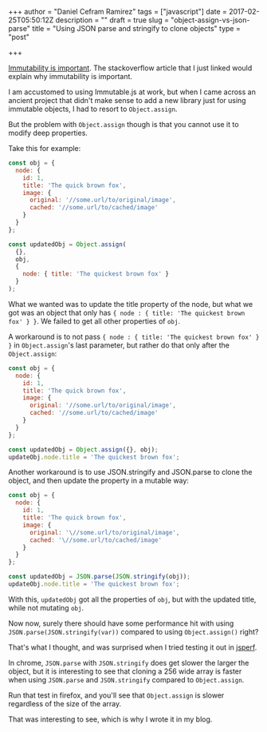 +++
author = "Daniel Cefram Ramirez"
tags = ["javascript"]
date = 2017-02-25T05:50:12Z
description = ""
draft = true
slug = "object-assign-vs-json-parse"
title = "Using JSON parse and stringify to clone objects"
type = "post"

+++

[Immutability is important](http://stackoverflow.com/a/34385684). The stackoverflow article that I just linked would explain why immutability is important.

I am accustomed to using Immutable.js at work, but when I came across an ancient project that didn't make sense to add a new library just for using immutable objects, I had to resort to `Object.assign`.

But the problem with `Object.assign` though is that you cannot use it to modify deep properties.

Take this for example:
```javascript
const obj = {
  node: {
    id: 1,
    title: 'The quick brown fox',
    image: {
      original: '//some.url/to/original/image',
      cached: '//some.url/to/cached/image'
    }
  }
};

const updatedObj = Object.assign(
  {},
  obj,
  {
    node: { title: 'The quickest brown fox' }
  }
);
```

What we wanted was to update the title property of the node, but what we got was an object that only has `{ node : { title: 'The quickest brown fox' } }`. We failed to get all other properties of `obj`.

A workaround is to not pass `{ node : { title: 'The quickest brown fox' } }` in `Object.assign`'s last parameter, but rather do that only after the `Object.assign`:

```javascript
const obj = {
  node: {
    id: 1,
    title: 'The quick brown fox',
    image: {
      original: '//some.url/to/original/image',
      cached: '//some.url/to/cached/image'
    }
  }
};

const updatedObj = Object.assign({}, obj);
updateObj.node.title = 'The quickest brown fox';
```

Another workaround is to use JSON.stringify and JSON.parse to clone the object, and then update the property in a mutable way:

```javascript
const obj = {
  node: {
    id: 1,
    title: 'The quick brown fox',
    image: {
      original: '\//some.url/to/original/image',
      cached: '\//some.url/to/cached/image'
    }
  }
};

const updatedObj = JSON.parse(JSON.stringify(obj));
updateObj.node.title = 'The quickest brown fox';
```

With this, `updatedObj` got all the properties of `obj`, but with the updated title, while not mutating `obj`.

Now now, surely there should have some performance hit with using `JSON.parse(JSON.stringify(var))` compared to using `Object.assign()` right?

That's what I thought, and was surprised when I tried testing it out in [jsperf](https://jsperf.com/json-parse-perf/1).

In chrome, `JSON.parse` with `JSON.stringify` does get slower the larger the object, but it is interesting to see that cloning a 256 wide array is faster when using `JSON.parse` and `JSON.stringify` compared to `Object.assign`.

Run that test in firefox, and you'll see that `Object.assign` is slower regardless of the size of the array.

That was interesting to see, which is why I wrote it in my blog.